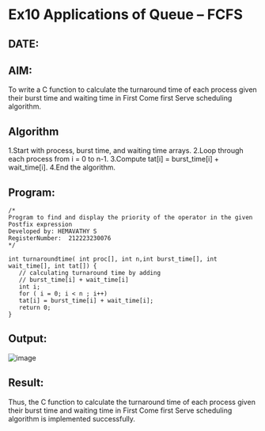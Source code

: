 # Ex10 Applications of Queue – FCFS
## DATE:
## AIM:
To write a C function to calculate the turnaround time of each process given their burst time and waiting time in First Come first Serve scheduling algorithm.
## Algorithm
1.Start with process, burst time, and waiting time arrays.
2.Loop through each process from i = 0 to n-1.
3.Compute tat[i] = burst_time[i] + wait_time[i].
4.End the algorithm.   

## Program:
```
/*
Program to find and display the priority of the operator in the given Postfix expression
Developed by: HEMAVATHY S
RegisterNumber:  212223230076
*/
 
int turnaroundtime( int proc[], int n,int burst_time[], int wait_time[], int tat[]) { 
   // calculating turnaround time by adding 
   // burst_time[i] + wait_time[i] 
   int i; 
   for ( i = 0; i < n ; i++) 
   tat[i] = burst_time[i] + wait_time[i]; 
   return 0; 
} 
```

## Output:

![image](https://github.com/user-attachments/assets/18e861b7-b64d-4a59-abc7-f812d041fd67)


## Result:
Thus, the C function to calculate the turnaround time of each process given their burst time and waiting time in First Come first Serve scheduling algorithm is implemented successfully.
